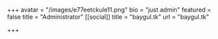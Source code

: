 +++
avatar = "/images/e77eetckule11.png"
bio = "just admin"
featured = false
title = "Administrator"
[[social]]
title = "baygul.tk"
url = "baygul.tk"

+++
